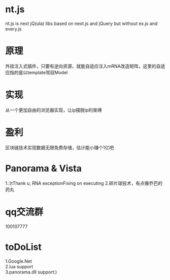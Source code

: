 # nt.js  
nt.js is next jQ(ula) libs based on next.js and jQuery but without ex.js and every.js  
# 原理  
外挂注入式插件，只要有逆向资源，就能自适应注入mRNA改造矩阵，这里的自适应指的是以template驾驭Model 
# 实现  
从一个更加自由的浏览器实现，让ip摆脱ip的束缚
# 盈利  
区块链技术实现数据无限免费存储，估计能小赚个1亿吧
# Panorama & Vista
1.:)tThank u, RNA exceptionFixing on executing 
2.碎片球技术，有点像乔巴的药丸
# qq交流群  
100107777
# toDoList  
1.Google.Net  
2.lua support  
3.panorama.dll support:)  

